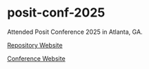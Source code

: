 # posit-conf-2025

Attended Posit Conference 2025 in Atlanta, GA.

[Repository Website](https://peter-ehmann.github.io/posit-conf-2025/)

[Conference Website](https://posit.co/conference/)